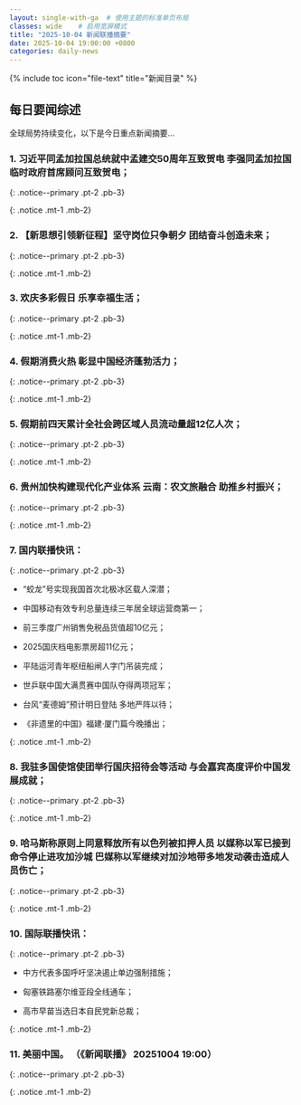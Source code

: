 ```yaml
---
layout: single-with-ga  # 使用主题的标准单页布局
classes: wide    # 启用宽屏模式
title: "2025-10-04 新闻联播摘要"
date: 2025-10-04 19:00:00 +0800
categories: daily-news
---
```


{% include toc icon="file-text" title="新闻目录" %}
   
## 每日要闻综述

全球局势持续变化，以下是今日重点新闻摘要...

### 1. 习近平同孟加拉国总统就中孟建交50周年互致贺电 李强同孟加拉国临时政府首席顾问互致贺电； 

{: .notice--primary .pt-2 .pb-3}

{: .notice .mt-1 .mb-2}

### 2. 【新思想引领新征程】坚守岗位只争朝夕 团结奋斗创造未来； 

{: .notice--primary .pt-2 .pb-3}

{: .notice .mt-1 .mb-2}

### 3. 欢庆多彩假日 乐享幸福生活； 

{: .notice--primary .pt-2 .pb-3}

{: .notice .mt-1 .mb-2}

### 4. 假期消费火热 彰显中国经济蓬勃活力； 

{: .notice--primary .pt-2 .pb-3}

{: .notice .mt-1 .mb-2}

### 5. 假期前四天累计全社会跨区域人员流动量超12亿人次； 

{: .notice--primary .pt-2 .pb-3}

{: .notice .mt-1 .mb-2}

### 6. 贵州加快构建现代化产业体系 云南：农文旅融合 助推乡村振兴； 

{: .notice--primary .pt-2 .pb-3}

{: .notice .mt-1 .mb-2}

### 7. 国内联播快讯： 

{: .notice--primary .pt-2 .pb-3}

- “蛟龙”号实现我国首次北极冰区载人深潜；

- 中国移动有效专利总量连续三年居全球运营商第一；

- 前三季度广州销售免税品货值超10亿元；

- 2025国庆档电影票房超11亿元；

- 平陆运河青年枢纽船闸人字门吊装完成；

- 世乒联中国大满贯赛中国队夺得两项冠军；

- 台风“麦德姆”预计明日登陆 多地严阵以待；

- 《非遗里的中国》福建·厦门篇今晚播出；

{: .notice .mt-1 .mb-2}

### 8. 我驻多国使馆使团举行国庆招待会等活动 与会嘉宾高度评价中国发展成就； 

{: .notice--primary .pt-2 .pb-3}

{: .notice .mt-1 .mb-2}

### 9. 哈马斯称原则上同意释放所有以色列被扣押人员 以媒称以军已接到命令停止进攻加沙城 巴媒称以军继续对加沙地带多地发动袭击造成人员伤亡； 

{: .notice--primary .pt-2 .pb-3}

{: .notice .mt-1 .mb-2}

### 10. 国际联播快讯： 

{: .notice--primary .pt-2 .pb-3}

- 中方代表多国呼吁坚决遏止单边强制措施；

- 匈塞铁路塞尔维亚段全线通车；

- 高市早苗当选日本自民党新总裁；

{: .notice .mt-1 .mb-2}

### 11. 美丽中国。 （《新闻联播》 20251004 19:00） 

{: .notice--primary .pt-2 .pb-3}

{: .notice .mt-1 .mb-2}